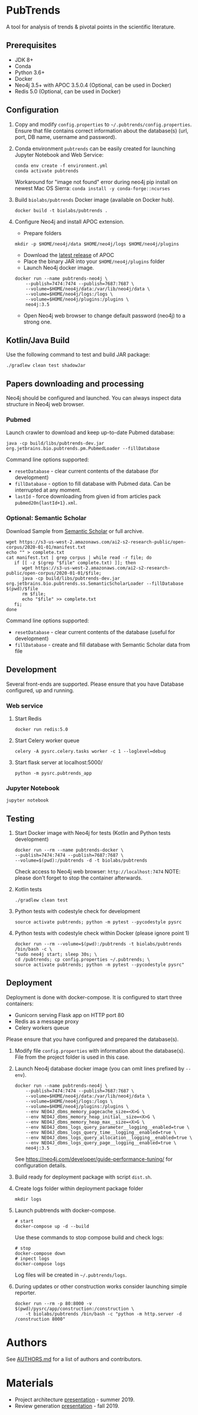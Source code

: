 PubTrends
=========

A tool for analysis of trends & pivotal points in the scientific literature.

## Prerequisites

* JDK 8+
* Conda
* Python 3.6+
* Docker
* Neo4j 3.5+ with APOC 3.5.0.4 (Optional, can be used in Docker)
* Redis 5.0 (Optional, can be used in Docker)

## Configuration

1. Copy and modify `config.properties` to `~/.pubtrends/config.properties`.\
Ensure that file contains correct information about the database(s) (url, port, DB name, username and password).

2. Conda environment `pubtrends` can be easily created for launching Jupyter Notebook and Web Service:

    ```
    conda env create -f environment.yml
    conda activate pubtrends
    ```

    Workaround for "image not found" error during neo4j pip install on newest Mac OS Sierra:
    `conda install -y conda-forge::ncurses`

3. Build `biolabs/pubtrends` Docker image (available on Docker hub).
    ```
    docker build -t biolabs/pubtrends .
    ```

4. Configure Neo4j and install APOC extension.
    * Prepare folders
    ```
    mkdir -p $HOME/neo4j/data $HOME/neo4j/logs $HOME/neo4j/plugins
    ```
   * Download the [latest release](https://github.com/neo4j-contrib/neo4j-apoc-procedures/releases/tag/3.5.0.4) of APOC
   * Place the binary JAR into your `$HOME/neo4j/plugins` folder
    * Launch Neo4j docker image.
    ```
    docker run --name pubtrends-neo4j \
        --publish=7474:7474 --publish=7687:7687 \
        --volume=$HOME/neo4j/data:/var/lib/neo4j/data \
        --volume=$HOME/neo4j/logs:/logs \
        --volume=$HOME/neo4j/plugins:/plugins \
        neo4j:3.5
    ```   
   * Open Neo4j web browser to change default password (neo4j) to a strong one.


## Kotlin/Java Build

Use the following command to test and build JAR package:

   ```
   ./gradlew clean test shadowJar
   ```

## Papers downloading and processing

Neo4j should be configured and launched.
You can always inspect data structure in Neo4j web browser.

### Pubmed

Launch crawler to download and keep up-to-date Pubmed database:

   ```
   java -cp build/libs/pubtrends-dev.jar org.jetbrains.bio.pubtrends.pm.PubmedLoader --fillDatabase
   ``` 
   
   Command line options supported:
   * `resetDatabase` - clear current contents of the database (for development)
   * `fillDatabase` - option to fill database with Pubmed data. Can be interrupted at any moment.
   * `lastId` - force downloading from given id from articles pack `pubmed20n{lastId+1}.xml`. 
   

### Optional: Semantic Scholar


Download Sample from [Semantic Scholar](https://www.semanticscholar.org/) or full archive. 
   ```
   wget https://s3-us-west-2.amazonaws.com/ai2-s2-research-public/open-corpus/2020-01-01/manifest.txt
   echo "" > complete.txt
   cat manifest.txt | grep corpus | while read -r file; do 
      if [[ -z $(grep "$file" complete.txt) ]]; then
         wget https://s3-us-west-2.amazonaws.com/ai2-s2-research-public/open-corpus/2020-01-01/$file;
         java -cp build/libs/pubtrends-dev.jar org.jetbrains.bio.pubtrends.ss.SemanticScholarLoader --fillDatabase $(pwd)/$file
         rm $file;
         echo "$file" >> complete.txt
      fi;
   done
   ```

   Command line options supported:
   * `resetDatabase` - clear current contents of the database (useful for development) 
   * `fillDatabase` - create and fill database with Semantic Scholar data from file


## Development

Several front-ends are supported.
Please ensure that you have Database configured, up and running.

### Web service

1. Start Redis
    ```
    docker run redis:5.0
    ```
2. Start Celery worker queue
    ```
    celery -A pysrc.celery.tasks worker -c 1 --loglevel=debug
    ```
3. Start flask server at localhost:5000/
    ```
    python -m pysrc.pubtrends_app
    ```    
### Jupyter Notebook
   ```
   jupyter notebook
   ```


## Testing

1. Start Docker image with Neo4j for tests (Kotlin and Python tests development)
    ```
    docker run --rm --name pubtrends-docker \
    --publish=7474:7474 --publish=7687:7687 \
    --volume=$(pwd):/pubtrends -d -t biolabs/pubtrends
    ```

    Check access to Neo4j web browser: `http://localhost:7474`
    NOTE: please don't forget to stop the container afterwards.

2. Kotlin tests

    ```
    ./gradlew clean test
    ```

3. Python tests with codestyle check for development
    
    ```
    source activate pubtrends; python -m pytest --pycodestyle pysrc
    ```

4. Python tests with codestyle check within Docker (please ignore point 1)

    ```
    docker run --rm --volume=$(pwd):/pubtrends -t biolabs/pubtrends /bin/bash -c \
    "sudo neo4j start; sleep 30s; \
    cd /pubtrends; cp config.properties ~/.pubtrends; \
    source activate pubtrends; python -m pytest --pycodestyle pysrc"
    ```

## Deployment

Deployment is done with docker-compose. It is configured to start three containers:
* Gunicorn serving Flask app on HTTP port 80
* Redis as a message proxy
* Celery workers queue

Please ensure that you have configured and prepared the database(s).

1. Modify file `config.properties` with information about the database(s). 
   File from the project folder is used in this case.

2. Launch Neo4j database docker image (you can omit lines prefixed by `--env`).

    ```
    docker run --name pubtrends-neo4j \
        --publish=7474:7474 --publish=7687:7687 \
        --volume=$HOME/neo4j/data:/var/lib/neo4j/data \
        --volume=$HOME/neo4j/logs:/logs \
        --volume=$HOME/neo4j/plugins:/plugins \
        --env NEO4J_dbms_memory_pagecache_size=<X>G \
        --env NEO4J_dbms_memory_heap_initial__size=<X>G \
        --env NEO4J_dbms_memory_heap_max__size=<X>G \
        --env NEO4J_dbms_logs_query_parameter__logging__enabled=true \
        --env NEO4J_dbms_logs_query_time__logging__enabled=true \
        --env NEO4J_dbms_logs_query_allocation__logging__enabled=true \
        --env NEO4J_dbms_logs_query_page__logging__enabled=true \
        neo4j:3.5
    ```
    
   See https://neo4j.com/developer/guide-performance-tuning/ for configuration details.
   
3. Build ready for deployment package with script `dist.sh`.

4. Create logs folder within deployment package folder
   ```
   mkdir logs
   ```

5. Launch pubtrends with docker-compose.
    ```
    # start
    docker-compose up -d --build
    ```
    Use these commands to stop compose build and check logs:
    ```
    # stop
    docker-compose down
    # inpect logs
    docker-compose logs
    ```
    
    Log files will be created in `~/.pubtrends/logs`.

6. During updates or other construction works consider launching simple reporter.
    ``` 
   docker run --rm -p 80:8000 -v $(pwd)/pysrc/app/construction:/construction \
        -t biolabs/pubtrends /bin/bash -c "python -m http.server -d /construction 8000"
   ```

# Authors

See [AUTHORS.md](AUTHORS.md) for a list of authors and contributors.

# Materials
* Project architecture [presentation](https://docs.google.com/presentation/d/131qvkEnzzmpx7-I0rz1om6TG7bMBtYwU9T1JNteRIEs/edit?usp=sharing) - summer 2019. 
* Review generation [presentation](https://my.compscicenter.ru/media/projects/2019-autumn/844/presentations/participants.pdf) - fall 2019.
